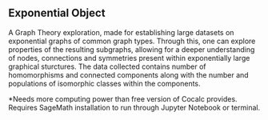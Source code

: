 ## Exponential Object 

A Graph Theory exploration, made for establishing large datasets on exponential graphs of common graph types. Through this, one can explore properties of the resulting subgraphs, allowing for a deeper understanding of nodes, connections and symmetries present within exponentially large graphical sturctures. The data collected contains number of homomorphisms and connected components along with the number and populations of isomorphic classes within the components.

*Needs more computing power than free version of Cocalc provides. Requires SageMath installation to run through Jupyter Notebook or terminal.
